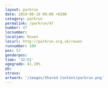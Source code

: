 ```yaml
---
layout: parkrun
date: 2019-08-10 09:00 +0200
category: parkrun
permalink: /parkrun/47
number: 47
locnumber: 
location: Rouen
locurl: http://parkrun.org.uk/rouen
runnumber: 109
pos: 52
genderpos: 
time: '32:51'
agegrade: 41.10%
pb: 
strava: 
artwork: '/images/Shared Content/parkrun.png'
---
```

